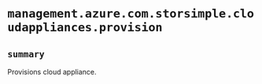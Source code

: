 # `management.azure.com.storsimple.cloudappliances.provision`

## `summary`
Provisions cloud appliance.


